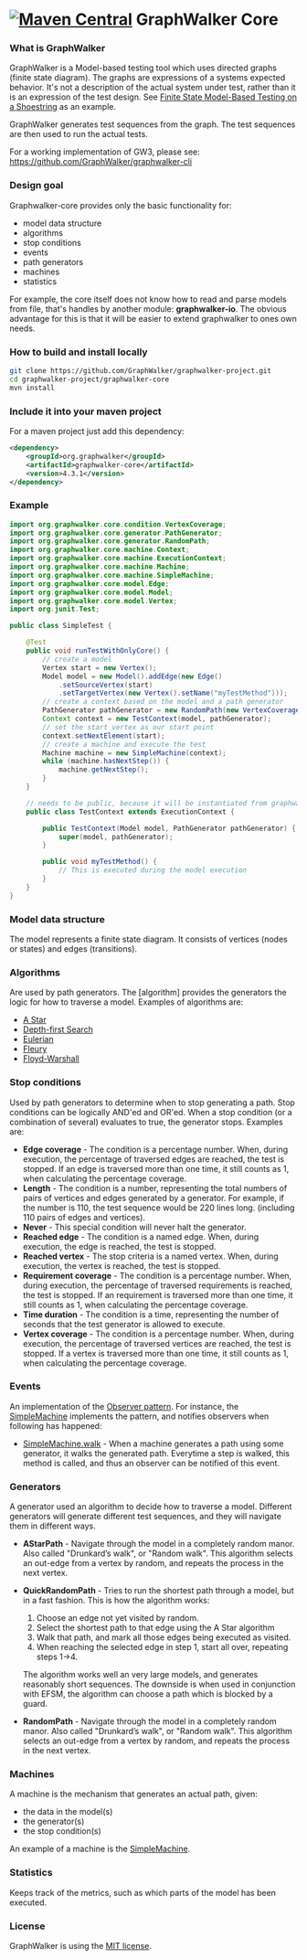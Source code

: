 [![Maven Central](https://maven-badges.herokuapp.com/maven-central/org.graphwalker/graphwalker-core/badge.svg)](https://maven-badges.herokuapp.com/maven-central/org.graphwalker/graphwalker-core)
GraphWalker Core
===================

### What is GraphWalker

GraphWalker is a Model-based testing tool which uses directed graphs (finite state diagram). The graphs are expressions of a systems expected behavior. It's not a description of the actual system under test, rather than it is an expression of the test design. See [Finite State Model-Based Testing on a Shoestring] as an example.

GraphWalker generates test sequences from the graph. The test sequences are then used to run the actual tests.

For a working implementation of GW3, please see: https://github.com/GraphWalker/graphwalker-cli

### Design goal
Graphwalker-core provides only the
basic functionality for:
* model data structure
* algorithms
* stop conditions
* events
* path generators
* machines
* statistics

For example, the core itself does not know how to read and parse models from file, that's handles by another module: **graphwalker-io**. The obvious advantage for this is that it will be easier to extend graphwalker to ones own needs.

### How to build and install locally
```sh
git clone https://github.com/GraphWalker/graphwalker-project.git
cd graphwalker-project/graphwalker-core
mvn install
```

### Include it into your maven project
For a maven project just add this dependency:
```xml
<dependency>
    <groupId>org.graphwalker</groupId>
    <artifactId>graphwalker-core</artifactId>
    <version>4.3.1</version>
</dependency>
```

### Example

```java
import org.graphwalker.core.condition.VertexCoverage;
import org.graphwalker.core.generator.PathGenerator;
import org.graphwalker.core.generator.RandomPath;
import org.graphwalker.core.machine.Context;
import org.graphwalker.core.machine.ExecutionContext;
import org.graphwalker.core.machine.Machine;
import org.graphwalker.core.machine.SimpleMachine;
import org.graphwalker.core.model.Edge;
import org.graphwalker.core.model.Model;
import org.graphwalker.core.model.Vertex;
import org.junit.Test;

public class SimpleTest {

    @Test
    public void runTestWithOnlyCore() {
        // create a model
        Vertex start = new Vertex();
        Model model = new Model().addEdge(new Edge()
            .setSourceVertex(start)
            .setTargetVertex(new Vertex().setName("myTestMethod")));
        // create a context based on the model and a path generator
        PathGenerator pathGenerator = new RandomPath(new VertexCoverage(100));
        Context context = new TestContext(model, pathGenerator);
        // set the start vertex as our start point
        context.setNextElement(start);
        // create a machine and execute the test
        Machine machine = new SimpleMachine(context);
        while (machine.hasNextStep()) {
            machine.getNextStep();
        }
    }

    // needs to be public, because it will be instantiated from graphwalker
    public class TestContext extends ExecutionContext {

        public TestContext(Model model, PathGenerator pathGenerator) {
            super(model, pathGenerator);
        }

        public void myTestMethod() {
            // This is executed during the model execution
        }
    }
}
```


### Model data structure
The model represents a finite state diagram. It consists of vertices (nodes or states) and edges (transitions).

### Algorithms
Are used by path generators. The [algorithm] provides the generators the logic for how to traverse a model. Examples of algorithms are:
* [A Star]
* [Depth-first Search]
* [Eulerian]
* [Fleury]
* [Floyd-Warshall]

### Stop conditions
Used by path generators to determine when to stop generating a path. Stop conditions can be logically AND'ed and OR'ed. When a stop condition (or a combination of several) evaluates to true, the generator stops. Examples are:
* **Edge coverage** - The condition is a percentage number. When, during execution, the percentage of traversed edges are reached, the test is stopped. If an edge is traversed more than one time, it still counts as 1, when calculating the percentage coverage.
* **Length** - The condition is a number, representing the total numbers of pairs of vertices and edges generated by a generator. For example, if the number is 110, the test sequence would be 220 lines long. (including 110 pairs of edges and vertices).
* **Never** - This special condition will never halt the generator.
* **Reached edge** - The condition is a named edge. When, during execution, the edge is reached, the test is stopped.
* **Reached vertex** - The stop criteria is a named vertex. When, during execution, the vertex is reached, the test is stopped.
* **Requirement coverage** - The condition is a percentage number. When, during execution, the percentage of traversed requirements is reached, the test is stopped. If an requirement is traversed more than one time, it still counts as 1, when calculating the percentage coverage.
* **Time duration** - The condition is a time, representing the number of seconds that the test generator is allowed to execute.
* **Vertex coverage** - The condition is a percentage number. When, during execution, the percentage of traversed vertices are reached, the test is stopped. If a vertex is traversed more than one time, it still counts as 1, when calculating the percentage coverage.


### Events
An implementation of the [Observer pattern]. For instance, the [SimpleMachine] implements the pattern, and notifies observers when following has happened:
* [SimpleMachine.walk] - When a machine generates a path using some generator, it walks the generated path. Everytime a step is walked, this method is called, and thus an observer can be notified of this event.


### Generators
A generator used an algorithm to decide how to traverse a model. Different generators will generate different test sequences, and they will navigate them in different ways.

* **AStarPath** - Navigate through the model in a completely random manor. Also called "Drunkard’s walk", or "Random walk". This algorithm selects an out-edge from a vertex by random, and repeats the process in the next vertex.
* **QuickRandomPath** - Tries to run the shortest path through a model, but in a fast fashion. This is how the algorithm works:
   1. Choose an edge not yet visited by random.
   1. Select the shortest path to that edge using the A Star algorithm
   1. Walk that path, and mark all those edges being executed as visited.
   1. When reaching the selected edge in step 1, start all over, repeating steps 1->4.

   The algorithm works well an very large models, and generates reasonably short sequences. The downside is when used in conjunction with EFSM, the algorithm can choose a path which is blocked by a guard.
* **RandomPath** - Navigate through the model in a completely random manor. Also called "Drunkard’s walk", or "Random walk". This algorithm selects an out-edge from a vertex by random, and repeats the process in the next vertex.


### Machines
A machine is the mechanism that generates an actual path, given:
* the data in the model(s)
* the generator(s)
* the stop condition(s)

An example of a machine is the [SimpleMachine].

### Statistics
Keeps track of the metrics, such as which parts of the model has been executed.


### License
GraphWalker is using the [MIT license].


[GraphWalker 2]:https://github.com/KristianKarl/GraphWalker
[Finite State Model-Based Testing on a Shoestring]:http://www.harryrobinson.net/MBT-on-a-shoestring.pdf
[A Star]:http://en.wikipedia.org/wiki/A*_search_algorithm
[Depth-first Search]:http://en.wikipedia.org/wiki/Depth-first_search
[Eulerian]:http://en.wikipedia.org/wiki/Eulerian_path
[Fleury]:http://en.wikipedia.org/wiki/Eulerian_path#Fleury.27s_algorithm
[Floyd-Warshall]:http://en.wikipedia.org/wiki/Floyd%E2%80%93Warshall_algorithm
[Observer pattern]:http://en.wikipedia.org/wiki/Observer_pattern
[SimpleMachine]:https://github.com/GraphWalker/graphwalker-core/blob/master/src/main/java/org/graphwalker/core/machine/SimpleMachine.java#L44
[SimpleMachine.walk]:https://github.com/GraphWalker/graphwalker-core/blob/master/src/main/java/org/graphwalker/core/machine/SimpleMachine.java#L75
[MIT license]:http://opensource.org/licenses/MIT
